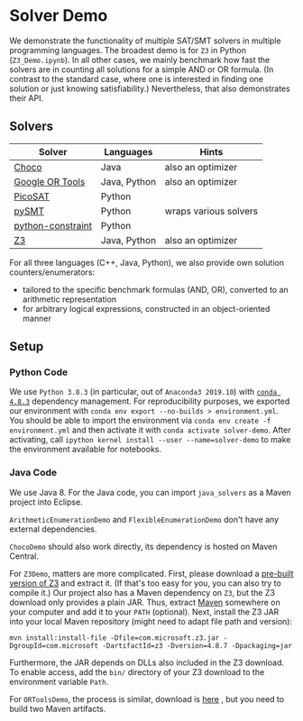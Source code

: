 # Solver Demo

We demonstrate the functionality of multiple SAT/SMT solvers in multiple programming languages.
The broadest demo is for `Z3` in Python (`Z3_Demo.ipynb`).
In all other cases, we mainly benchmark how fast the solvers are in counting all solutions for a simple AND or OR formula.
(In contrast to the standard case, where one is interested in finding one solution or just knowing satisfiability.)
Nevertheless, that also demonstrates their API.

## Solvers

|Solver|Languages|Hints|
|---|---|---|
|[Choco](https://choco-solver.org/) |Java|also an optimizer|
|[Google OR Tools](https://developers.google.com/optimization/introduction/overview) |Java, Python|also an optimizer|
|[PicoSAT](https://pypi.org/project/pycosat/) |Python||
|[pySMT](https://github.com/pysmt/pysmt)|Python|wraps various solvers|
|[python-constraint](https://labix.org/python-constraint) |Python||
|[Z3](https://github.com/Z3Prover/z3/wiki) |Java, Python|also an optimizer|

For all three languages (C++, Java, Python), we also provide own solution counters/enumerators:

- tailored to the specific benchmark formulas (AND, OR), converted to an arithmetic representation
- for arbitrary logical expressions, constructed in an object-oriented manner

## Setup

### Python Code

We use `Python 3.8.3` (in particular, out of `Anaconda3 2019.10`) with [`conda 4.8.3`](https://docs.conda.io/en/latest/) dependency management.
For reproducibility purposes, we exported our environment with `conda env export --no-builds > environment.yml`.
You should be able to import the environment via `conda env create -f environment.yml`
and then activate it with `conda activate solver-demo`.
After activating, call `ipython kernel install --user --name=solver-demo` to make the environment available for notebooks.

### Java Code

We use Java 8.
For the Java code, you can import `java_solvers` as a Maven project into Eclipse.

`ArithmeticEnumerationDemo` and `FlexibleEnumerationDemo` don't have any external dependencies.

`ChocoDemo` should also work directly, its dependency is hosted on Maven Central.

For `Z3Demo`, matters are more complicated.
First, please download a [pre-built version of Z3](https://github.com/Z3Prover/z3/releases) and extract it.
(If that's too easy for you, you can also try to compile it.)
Our project also has a Maven dependency on `Z3`, but the Z3 download only provides a plain JAR.
Thus, extract [Maven](https://maven.apache.org/download.cgi) somewhere on your computer and add it to your `PATH` (optional).
Next, install the Z3 JAR into your local Maven repository (might need to adapt file path and version):

```
mvn install:install-file -Dfile=com.microsoft.z3.jar -DgroupId=com.microsoft -DartifactId=z3 -Dversion=4.8.7 -Dpackaging=jar
```

Furthermore, the JAR depends on DLLs also included in the Z3 download.
To enable access, add the `bin/` directory of your Z3 download to the environment variable `Path`.

For `ORToolsDemo`, the process is similar, download is [here](https://developers.google.com/optimization/install/download) , but you need to build two Maven artifacts.

